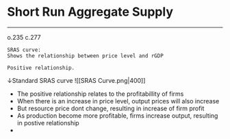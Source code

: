 # Short Run Aggregate Supply
---
o.235 c.277

```ad-definition
SRAS curve:
Shows the relationship between price level and rGDP

Positive relationship.
```
↓Standard SRAS curve
![[SRAS Curve.png|400]]

- The positive relationship relates to the profitabillity of firms
- When there is an increase in price level, output prices will also increase
- But resource price dont change, resulting in increase of firm profit
- As production become more profitable, firms increase output, resulting in postive relationship
- 